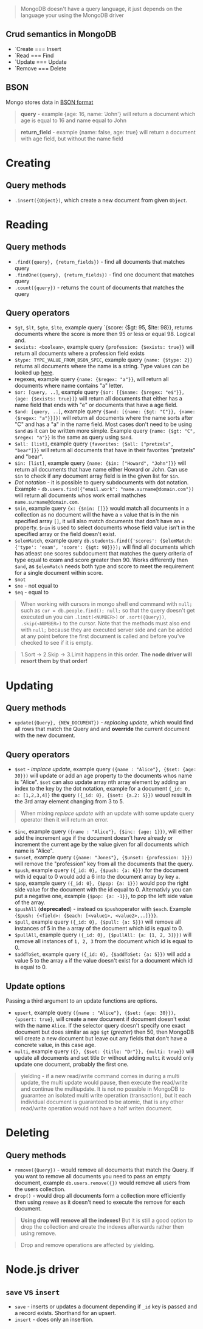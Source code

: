 
> MongoDB doesn't have a query language, it just depends on the language your using the MongoDB driver

## Crud semantics in MongoDB
- `Create === Insert
- `Read === Find
- `Update === Update
- `Remove === Delete

## BSON
Mongo stores data in [BSON format](http://bsonspec.org/)

> **query** - example {age: 16, name: 'John'} will return a document which age is equal to 16 and name equal to John

> **return_field** - example {name: false, age: true} will return a document with age field, but without the name field

# Creating
## Query methods
- `.insert({Object})`, which create a new document from given `Object`.

# Reading
## Query methods
- `.find({query}, {return_fields})` - find all documents that matches query
- `.findOne({query}, {return_fields})` - find one document that matches query
- `.count({query})` - returns the count of documents that matches the query

## Query operators
- `$gt`, `$lt`, `$gte`, `$lte`, example query `{score: {$gt: 95, $lte: 98}}, returns documents where the score is more then 95 or less or equal 98. Logical and.
- `$exists: <boolean>`, example query `{profession: {$exists: true}}` will return all documents where a profession field exists
- `$type: TYPE_VALUE_FROM_BSON_SPEC`, example query `{name: {$type: 2}}` returns all documents where the name is a string. Type values can be looked up [here](http://bsonspec.org/spec.html).
- regexes, example query `{name: {$regex: "a"}}`, will return all documents where name contains "a" letter. 
- `$or: [query, ..]`, example query `{$or: [{$name: {$regex: "e$"}}, {age: {$exists: true}]}` will return all documents that either has a name field that ends with "e" or documents that have a age field.
- `$and: [query, ..]`, example query `{$and: [{name: {$gt: "C"}}, {name: {$regex: "a"}}]})` will return all documents where the name sorts after "C" and has a "a" in the name field. Most cases don't need to be using `$and` as it can be written more simple. Example query `{name: {$gt: "C", $regex: "a"}}` is the same as query using `$and`.
- `$all: [list]`, example query `{favorites: {$all: ["pretzels", "bear"]}}` will return all documents that have in their favorites "pretzels" and "bear".
- `$in: [list]`, example query `{name: {$in: ["Howard", "John"]}}` will return all documents that have name either Howard or John. Can use `$in` to check if any document array field is in the given list for `$in`.
- *Dot notation* - it is possible to query subdocuments with dot notation. Example - `db.users.find({"email.work": "name.surname@domain.com"})` will return all documents whos work email mathches `name.surname@domain.com`.
- `$nin`, example query `{x: {$nin: []}}` would match all documents in a collection as no document will the have a `x` value that is in the nin specified array `[]`, it will also match documents that don't have an `x` property. `$nin` is used to select documents whose field value isn't in the specified array or the field doesn't exist.
- `$elemMatch`, example query `db.students.find({'scores': {$elemMatch: {'type': 'exam', 'score': {$gt: 90}}});` will find all documents which has atleast one scores subdocument that matches the query criteria of type equal to exam and score greater then 90. Works differently then `$and`, as `$elemMatch` needs both type and score to meet the requirement for a single document within score.
- `$not`
- `$ne` - not equal to
- `$eq` - equal to

> When working with cursors in mongo shell end command with `null;` such as `cur = db.people.find(); null;` so that the query doesn't get executed un you can `.limit(<NUMBER>)` or `.sort({Query})`, `.skip(<NUMBER>)` to the cursor. Note that the methods must also end with `null;` because they are executed server side and can be added at any point before the first document is called and before you've checked to see if it is empty.

> 1.Sort -> 2.Skip -> 3.Limit happens in this order. **The node driver will resort them by that order!**

# Updating
## Query methods
- `update({Query}, {NEW_DOCUMENT})` - *replacing update*, which would find all rows that match the Query and and **override** the current document with the new document.

## Query operators
- `$set` - *implace update*, example query `({name : "Alice"}, {$set: {age: 30}})` will update or add an age property to the documents whos name is "Alice". `$set` can also update array nth array element by adding an index to the key by the dot notation, example for a document `{_id: 0, a: [1,2,3,4]}` the query `({_id: 0}, {$set: {a.2: 5}})` woudl result in the 3rd array element changing from 3 to 5.

> When mixing *replace update* with an update with some update query operator then it will return an error.

- `$inc`, example query `({name : "Alice"}, {$inc: {age: 1}})`, will either add the increment age if the document doesn't have already or increment the current age by the value given for all documents which name is "Alice".
- `$unset`, example query `({name: "Jones"}, {$unset: {profession: 1}})` will remove the "profession" key from all the documents that the query.
- `$push`, example query `({_id: 0}, {$push: {a: 6}})` for the document with id equal to 0 would add a 6 into the document array by key `a`.
- `$pop`, example query `({_id: 0}, {$pop: {a: 1}})` would pop the right side value for the document with the id equal to 0. Alternativly you can put a negative one, example `{$pop: {a: -1}}`, to pop the left side value of the array.
- `$pushAll` (**deprecated**) - instead os `$push`operator with `$each`. Example `{$push: {<field>: {$each: [<value1>, <value2>,..]}}}`.
- `$pull`, example query `({_id: 0}, {$pull: {a: 5}})` will remove all instances of 5 in the `a` array of the document which id is equal to 0.
- `$pullAll`, example query `({_id: 0}, {$pullAll: {a: [1, 2, 3]}})` will remove all instances of `1, 2, 3` from the document which id is equal to 0.
- `$addToSet`, example query `({_id: 0}, {$addToSet: {a: 5}})` will add a value 5 to the array `a` if the value doesn't exist for a document which id is equal to 0.

## Update options
Passing a third argument to an update functions are options.

- `upsert`, example query `({name : "Alice"}, {$set: {age: 30}}), {upsert: true}`, will create a new document if document doesn't exist with the name `Alice`. If the selector query doesn't specify one exact document but does similar as age `$gt` (*greater*) then 50, then MongoDB will create a new document but leave out any fields that don't have a concrete value, in this case age.
- `multi`, example query `({}, {$set: {title: "Dr"}}, {multi: true})` will update all documents and set title `Dr` without adding `multi` it would only update one document, probably the first one.

> yielding - if a new read/write command comes in during a multi update, the multi update would pause, then execute the read/write and continue the multiupdate. It is not no possible in MongoDB to guarantee an isolated multi write operation (transaction), but it each individual document is guaranteed to be atomic, that is any other read/write operation would not have a half writen document.

# Deleting
## Query methods
- `remove({Query})` - would remove all documents that match the Query. If you want to remove all documents you need to pass an empty document, example `db.users.remove({})` would remove all users from the users collection.
- `drop()` - would drop all documents form a collection more efficiently then using `remove` as it doesn't need to execute the remove for each document.

> **Using drop will remove all the indexes!** But it is still a good option to drop the collection and create the indexes afterwards rather then using remove.

> Drop and remove operations are affected by yielding.

# Node.js driver
## `save` vs `insert`
- `save` - inserts or updates a document depending if `_id` key is passed and a record exists. Shorthand for an upsert.
- `insert` - does only an insertion.
